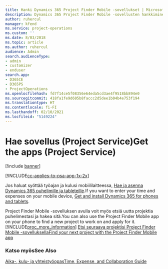 ```yaml
---
title: Hanki Dynamics 365 Project Finder Mobile -sovellukset | MicrosoftDocs
description: Dynamics 365 Project Finder Mobile -sovellusten hankkiminen
author: ruhercul
manager: kfend
ms.service: project-operations
ms.custom: ''
ms.date: 8/03/2018
ms.topic: article
ms.author: ruhercul
audience: Admin
search.audienceType:
- admin
- customizer
- enduser
search.app:
- D365CE
- D365PS
- ProjectOperations
ms.openlocfilehash: fd7f14ce5f08356e64eda5cd3ae4f9518bb894e0
ms.sourcegitcommit: 418fa1fe9d605b8faccc2d5dee1b04b4e753f194
ms.translationtype: HT
ms.contentlocale: fi-FI
ms.lasthandoff: 02/10/2021
ms.locfileid: "5149224"
---
```

# <a name="get-the-apps-project-service"></a><span data-ttu-id="37082-103">Hae sovellus (Project Service)</span><span class="sxs-lookup"><span data-stu-id="37082-103">Get the apps (Project Service)</span></span>

[!include [banner](../includes/psa-now-project-operations.md)]

[!INCLUDE[cc-applies-to-psa-app-1x-2x](../includes/cc-applies-to-psa-app-1x-2x.md)]

<span data-ttu-id="37082-104">Jos haluat syöttää työajan ja kulusi mobiililaitteessa, [Hae ja asenna Dynamics 365 puhelimille ja tableteille](https://docs.microsoft.com/dynamics365/mobile-app/dynamics-365-phones-tablets-users-guide).</span><span class="sxs-lookup"><span data-stu-id="37082-104">If you want to enter your time and expenses on your mobile device, [Get and install Dynamics 365 for phones and tablets](https://docs.microsoft.com/dynamics365/mobile-app/dynamics-365-phones-tablets-users-guide).</span></span>  
  
 <span data-ttu-id="37082-105">Project Finder Mobile -sovelluksen avulla voit myös etsiä uutta projektia puhelimestasi ja hakea sitä.</span><span class="sxs-lookup"><span data-stu-id="37082-105">You can also use the Project Finder Mobile app on your phone to find a new project to work on and apply for it.</span></span> [!INCLUDE[proc_more_information](../includes/proc-more-information.md)] <span data-ttu-id="37082-106">[Etsi seuraava projektisi Project Finder Mobile -sovelluksella](../psa/find-next-project-finder-mobile-app.md)</span><span class="sxs-lookup"><span data-stu-id="37082-106">[Find your next project with the Project Finder Mobile app](../psa/find-next-project-finder-mobile-app.md)</span></span> 
  
### <a name="see-also"></a><span data-ttu-id="37082-107">Katso myös</span><span class="sxs-lookup"><span data-stu-id="37082-107">See Also</span></span>  
 [<span data-ttu-id="37082-108">Aika-, kulu- ja yhteistyöopas</span><span class="sxs-lookup"><span data-stu-id="37082-108">Time, Expense, and Collaboration Guide</span></span>](../psa/time-expense-collaboration-guide.md)
